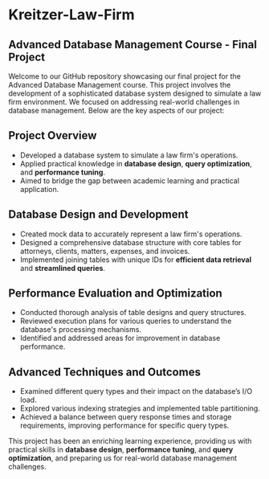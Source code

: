 # Kreitzer-Law-Firm
## Advanced Database Management Course - Final Project

Welcome to our GitHub repository showcasing our final project for the Advanced Database Management course. This project involves the development of a sophisticated database system designed to simulate a law firm environment. We focused on addressing real-world challenges in database management. Below are the key aspects of our project:

## Project Overview
- Developed a database system to simulate a law firm's operations.
- Applied practical knowledge in **database design**, **query optimization**, and **performance tuning**.
- Aimed to bridge the gap between academic learning and practical application.

## Database Design and Development
- Created mock data to accurately represent a law firm's operations.
- Designed a comprehensive database structure with core tables for attorneys, clients, matters, expenses, and invoices.
- Implemented joining tables with unique IDs for **efficient data retrieval** and **streamlined queries**.

## Performance Evaluation and Optimization
- Conducted thorough analysis of table designs and query structures.
- Reviewed execution plans for various queries to understand the database's processing mechanisms.
- Identified and addressed areas for improvement in database performance.

## Advanced Techniques and Outcomes
- Examined different query types and their impact on the database’s I/O load.
- Explored various indexing strategies and implemented table partitioning.
- Achieved a balance between query response times and storage requirements, improving performance for specific query types.

This project has been an enriching learning experience, providing us with practical skills in **database design**, **performance tuning**, and **query optimization**, and preparing us for real-world database management challenges.
